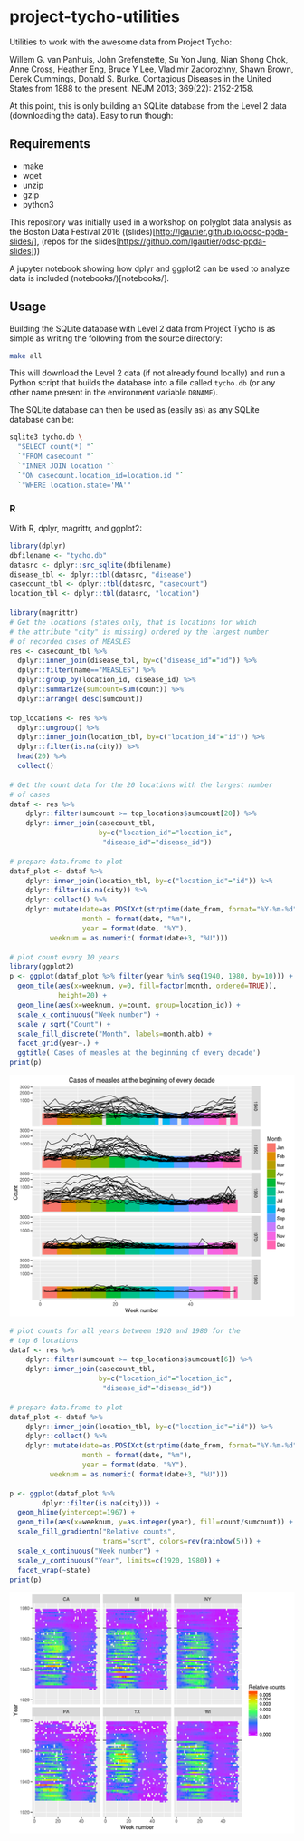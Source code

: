 # project-tycho-utilities

Utilities to work with the awesome data from Project Tycho:

Willem G. van Panhuis, John Grefenstette, Su Yon Jung, Nian Shong Chok, Anne Cross, Heather Eng, Bruce Y Lee, Vladimir Zadorozhny, Shawn Brown, Derek Cummings, Donald S. Burke. Contagious Diseases in the United States from 1888 to the present. NEJM 2013; 369(22): 2152-2158.

At this point, this is only building an SQLite database from the Level 2 data (downloading the data). Easy to run though:

## Requirements

- make
- wget
- unzip
- gzip
- python3

This repository was initially used in a workshop on polyglot data analysis
as the Boston Data Festival 2016
((slides)[http://lgautier.github.io/odsc-ppda-slides/],
(repos for the slides[https://github.com/lgautier/odsc-ppda-slides]))

A jupyter notebook showing how dplyr and ggplot2 can be used to analyze data
is included (notebooks/)[notebooks/].

## Usage

Building the SQLite database with Level 2 data from Project Tycho is as
simple as writing the following from the source directory:

```sh
make all
```

This will download the Level 2 data (if not already found locally) and
run a Python script that builds the database into a file called `tycho.db`
(or any other name present in the environment variable `DBNAME`).

The SQLite database can then be used as (easily as) as any SQLite database
can be:

```sh
sqlite3 tycho.db \
  "SELECT count(*) "`
  `"FROM casecount "`
  `"INNER JOIN location "`
  `"ON casecount.location_id=location.id "`
  `"WHERE location.state='MA'"

```

### R

With R, dplyr, magrittr, and ggplot2:

```R
library(dplyr)
dbfilename <- "tycho.db"
datasrc <- dplyr::src_sqlite(dbfilename)
disease_tbl <- dplyr::tbl(datasrc, "disease")
casecount_tbl <- dplyr::tbl(datasrc, "casecount")
location_tbl <- dplyr::tbl(datasrc, "location")

library(magrittr)
# Get the locations (states only, that is locations for which
# the attribute "city" is missing) ordered by the largest number
# of recorded cases of MEASLES
res <- casecount_tbl %>%
  dplyr::inner_join(disease_tbl, by=c("disease_id"="id")) %>%
  dplyr::filter(name=="MEASLES") %>%
  dplyr::group_by(location_id, disease_id) %>%
  dplyr::summarize(sumcount=sum(count)) %>%
  dplyr::arrange( desc(sumcount))

top_locations <- res %>%
  dplyr::ungroup() %>%
  dplyr::inner_join(location_tbl, by=c("location_id"="id")) %>%
  dplyr::filter(is.na(city)) %>%
  head(20) %>%
  collect()

# Get the count data for the 20 locations with the largest number
# of cases
dataf <- res %>%
    dplyr::filter(sumcount >= top_locations$sumcount[20]) %>%
    dplyr::inner_join(casecount_tbl,
                      by=c("location_id"="location_id",
	                   "disease_id"="disease_id"))

# prepare data.frame to plot
dataf_plot <- dataf %>%
    dplyr::inner_join(location_tbl, by=c("location_id"="id")) %>%
    dplyr::filter(is.na(city)) %>%
    dplyr::collect() %>%
    dplyr::mutate(date=as.POSIXct(strptime(date_from, format="%Y-%m-%d")),
                  month = format(date, "%m"),
                  year = format(date, "%Y"),
		  weeknum = as.numeric( format(date+3, "%U")))

# plot count every 10 years
library(ggplot2)
p <- ggplot(dataf_plot %>% filter(year %in% seq(1940, 1980, by=10))) +
  geom_tile(aes(x=weeknum, y=0, fill=factor(month, ordered=TRUE)),
            height=20) +
  geom_line(aes(x=weeknum, y=count, group=location_id)) +
  scale_x_continuous("Week number") + 
  scale_y_sqrt("Count") +
  scale_fill_discrete("Month", labels=month.abb) +
  facet_grid(year~.) +
  ggtitle('Cases of measles at the beginning of every decade')
print(p)

```

![Figure](measles_decades.png "Count over decades")

```r
# plot counts for all years betweem 1920 and 1980 for the
# top 6 locations
dataf <- res %>%
    dplyr::filter(sumcount >= top_locations$sumcount[6]) %>%
    dplyr::inner_join(casecount_tbl,
                      by=c("location_id"="location_id",
	                   "disease_id"="disease_id"))

# prepare data.frame to plot
dataf_plot <- dataf %>%
    dplyr::inner_join(location_tbl, by=c("location_id"="id")) %>%
    dplyr::collect() %>%
    dplyr::mutate(date=as.POSIXct(strptime(date_from, format="%Y-%m-%d")),
                  month = format(date, "%m"),
                  year = format(date, "%Y"),
		  weeknum = as.numeric( format(date+3, "%U")))

p <- ggplot(dataf_plot %>%
	    dplyr::filter(is.na(city))) +
  geom_hline(yintercept=1967) +
  geom_tile(aes(x=weeknum, y=as.integer(year), fill=count/sumcount)) +
  scale_fill_gradientn("Relative counts",
                       trans="sqrt", colors=rev(rainbow(5))) +
  scale_x_continuous("Week number") +
  scale_y_continuous("Year", limits=c(1920, 1980)) +
  facet_wrap(~state)
print(p)

```

![Figure](measles_tiles.png "Relative counts")